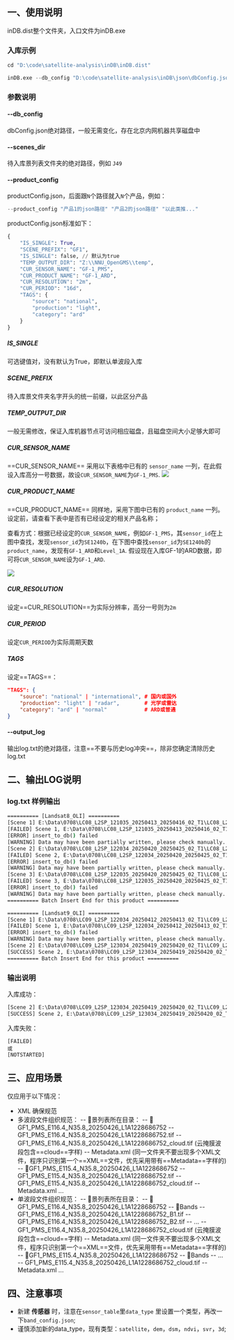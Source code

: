 ## 一、使用说明

inDB.dist整个文件夹，入口文件为inDB.exe

### 入库示例

```python
cd "D:\code\satellite-analysis\inDB\inDB.dist"

inDB.exe --db_config "D:\code\satellite-analysis\inDB\json\dbConfig.json" --product_config "D:\code\satellite-analysis\inDB\json\productLC08Config.json" "D:\code\satellite-analysis\inDB\json\productLC09Config.json" --output_log "D:\code\satellite-analysis\inDB\json\log.txt" --scenes_dir "E:\Data\0708"
```

### 参数说明

#### --db_config

dbConfig.json绝对路径，一般无需变化，存在北京内网机器共享磁盘中

#### --scenes_dir

待入库景列表文件夹的绝对路径，例如 `J49`

#### --product_config

productConfig.json，后面跟`N`个路径就入`N`个产品，例如：

```python
--product_config "产品1的json路径" "产品2的json路径" "以此类推..."
```

productConfig.json标准如下：

```python
{
	"IS_SINGLE": True,
    "SCENE_PREFIX": "GF1",
    "IS_SINGLE": false, // 默认为true
    "TEMP_OUTPUT_DIR": "Z:\\NNU_OpenGMS\\temp",
    "CUR_SENSOR_NAME": "GF-1_PMS",
    "CUR_PRODUCT_NAME": "GF-1_ARD",
    "CUR_RESOLUTION": "2m",
    "CUR_PERIOD": "16d",
    "TAGS": {
        "source": "national",
        "production": "light",
        "category": "ard"
    }
}
```

##### IS_SINGLE

可选键值对，没有默认为True，即默认单波段入库
##### SCENE_PREFIX

待入库景文件夹名字开头的统一前缀，以此区分产品
##### TEMP_OUTPUT_DIR

一般无需修改，保证入库机器节点可访问相应磁盘，且磁盘空间大小足够大即可
##### CUR_SENSOR_NAME

==CUR_SENSOR_NAME== 采用以下表格中已有的 `sensor_name` 一列，在此假设入库高分一号数据，故设`CUR_SENSOR_NAME`为`GF-1_PMS`.
![](https://assignmanage.oss-cn-nanjing.aliyuncs.com/5c1dc7af5fb7c68b68bd37fc9b5e5be.jpg)

##### CUR_PRODUCT_NAME

==CUR_PRODUCT_NAME== 同样地，采用下图中已有的 `product_name` 一列。设定前，请查看下表中是否有已经设定的相关产品名称；

查看方式：根据已经设定的`CUR_SENSOR_NAME`，例如`GF-1_PMS`，其`sensor_id`在上图中查找，发现`sensor_id`为`SE1240b`，在下图中查找`sensor_id`为`SE1240b`的`product_name`，发现有`GF-1_ARD`和`Level_1A`. 假设现在入库GF-1的ARD数据，即可将`CUR_SENSOR_NAME`设为`GF-1_ARD`.

![](https://assignmanage.oss-cn-nanjing.aliyuncs.com/d4eb3ec12b745116ef5881464f0de30.jpg)

##### CUR_RESOLUTION

设定==CUR_RESOLUTION==为实际分辨率，高分一号则为`2m`

##### CUR_PERIOD

设定``CUR_PERIOD``为实际周期天数

##### TAGS

设定==TAGS==：
```json
"TAGS": {
	"source": "national" | "international", # 国内或国外
	"production": "light" | "radar",        # 光学或雷达
	"category": "ard" | "normal"            # ARD或普通
}
```

#### --output_log

输出log.txt的绝对路径，注意==不要与历史log冲突==，除非您确定清除历史log.txt

## 二、输出LOG说明

### log.txt 样例输出

```cmd
========== [Landsat8_OLI] ==========
[Scene 1] E:\Data\0708\LC08_L2SP_121035_20250413_20250416_02_T1\LC08_L2SP_121035_20250413_20250416_02_T1.tiff
[FAILED] Scene 1, E:\Data\0708\LC08_L2SP_121035_20250413_20250416_02_T1\LC08_L2SP_121035_20250413_20250416_02_T1.tiff
[ERROR] insert_to_db() failed
[WARNING] Data may have been partially written, please check manually.
[Scene 2] E:\Data\0708\LC08_L2SP_122034_20250420_20250425_02_T1\LC08_L2SP_122034_20250420_20250425_02_T1.tiff
[FAILED] Scene 2, E:\Data\0708\LC08_L2SP_122034_20250420_20250425_02_T1\LC08_L2SP_122034_20250420_20250425_02_T1.tiff
[ERROR] insert_to_db() failed
[WARNING] Data may have been partially written, please check manually.
[Scene 3] E:\Data\0708\LC08_L2SP_122035_20250420_20250425_02_T1\LC08_L2SP_122035_20250420_20250425_02_T1.tiff
[FAILED] Scene 3, E:\Data\0708\LC08_L2SP_122035_20250420_20250425_02_T1\LC08_L2SP_122035_20250420_20250425_02_T1.tiff
[ERROR] insert_to_db() failed
[WARNING] Data may have been partially written, please check manually.
========== Batch Insert End for this product ==========

========== [Landsat9_OLI] ==========
[Scene 1] E:\Data\0708\LC09_L2SP_122034_20250412_20250413_02_T1\LC09_L2SP_122034_20250412_20250413_02_T1.tiff
[FAILED] Scene 1, E:\Data\0708\LC09_L2SP_122034_20250412_20250413_02_T1\LC09_L2SP_122034_20250412_20250413_02_T1.tiff
[ERROR] insert_to_db() failed
[WARNING] Data may have been partially written, please check manually.
[Scene 2] E:\Data\0708\LC09_L2SP_123034_20250419_20250420_02_T1\LC09_L2SP_123034_20250419_20250420_02_T1.tiff
[SUCCESS] Scene 2, E:\Data\0708\LC09_L2SP_123034_20250419_20250420_02_T1\LC09_L2SP_123034_20250419_20250420_02_T1.tiff
========== Batch Insert End for this product ==========
```

### 输出说明

入库成功：

```cmd
[Scene 2] E:\Data\0708\LC09_L2SP_123034_20250419_20250420_02_T1\LC09_L2SP_123034_20250419_20250420_02_T1.tiff
[SUCCESS] Scene 2, E:\Data\0708\LC09_L2SP_123034_20250419_20250420_02_T1\LC09_L2SP_123034_20250419_20250420_02_T1.tiff
```

入库失败：

```
[FAILED]
或
[NOTSTARTED]
```

## 三、应用场景

仅应用于以下情况：

- XML 确保规范
- 多波段文件组织规范：
	-- 📁景列表所在目录：
		-- 📁GF1_PMS_E116.4_N35.8_20250426_L1A1228686752
			-- GF1_PMS_E116.4_N35.8_20250426_L1A1228686752.tif
			-- GF1_PMS_E116.4_N35.8_20250426_L1A1228686752_cloud.tif (云掩膜波段包含==cloud==字样)
			-- Metadata.xml (同一文件夹不要出现多个XML文件，程序只识别第一个==XML==文件，优先采用带有==Metadata==字样的)
		-- 📁GF1_PMS_E115.4_N35.8_20250426_L1A1228686752
			-- GF1_PMS_E115.4_N35.8_20250426_L1A1228686752.tif
			-- GF1_PMS_E115.4_N35.8_20250426_L1A1228686752_cloud.tif
			-- Metadata.xml
		...
- 单波段文件组织规范：
	-- 📁景列表所在目录：
		-- 📁GF1_PMS_E116.4_N35.8_20250426_L1A1228686752
		    -- 📁Bands
		     -- GF1_PMS_E116.4_N35.8_20250426_L1A1228686752_B1.tif
		     -- GF1_PMS_E116.4_N35.8_20250426_L1A1228686752_B2.tif
		     -- ...
			-- GF1_PMS_E116.4_N35.8_20250426_L1A1228686752_cloud.tif (云掩膜波段包含==cloud==字样)
			-- Metadata.xml (同一文件夹不要出现多个XML文件，程序只识别第一个==XML==文件，优先采用带有==Metadata==字样的)
		-- 📁GF1_PMS_E115.4_N35.8_20250426_L1A1228686752
			-- 📁Bands
			  -- ...
			-- GF1_PMS_E115.4_N35.8_20250426_L1A1228686752_cloud.tif
			-- Metadata.xml
		...
## 四、注意事项

 - 新建 **传感器** 时，注意在`sensor_table`里`data_type` 里设置一个类型，再改一下`band_config.json`; 
 - 谨慎添加新的data_type，现有类型：`satellite`，`dem`，`dsm`，`ndvi`，`svr`，`3d`;